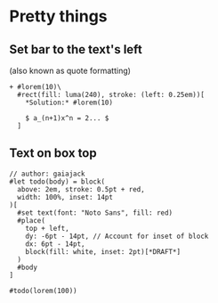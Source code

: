 # Pretty things

## Set bar to the text's left
(also known as quote formatting)

```
+ #lorem(10)\
  #rect(fill: luma(240), stroke: (left: 0.25em))[
    *Solution:* #lorem(10)

    $ a_(n+1)x^n = 2... $
  ]
```
## Text on box top
```
// author: gaiajack
#let todo(body) = block(
  above: 2em, stroke: 0.5pt + red,
  width: 100%, inset: 14pt
)[
  #set text(font: "Noto Sans", fill: red)
  #place(
    top + left,
    dy: -6pt - 14pt, // Account for inset of block
    dx: 6pt - 14pt,
    block(fill: white, inset: 2pt)[*DRAFT*]
  )
  #body
]

#todo(lorem(100))
```